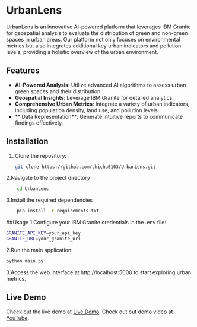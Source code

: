 # UrbanLens

UrbanLens is an innovative AI-powered platform that leverages IBM Granite for geospatial analysis to evaluate the distribution of green and non-green spaces in urban areas. Our platform not only focuses on environmental metrics but also integrates additional key urban indicators and pollution levels, providing a holistic overview of the urban environment.

## Features

- **AI-Powered Analysis**: Utilize advanced AI algorithms to assess urban green spaces and their distribution.
- **Geospatial Insights**: Leverage IBM Granite for detailed analytics.
- **Comprehensive Urban Metrics**: Integrate a variety of urban indicators, including population density, land use, and pollution levels.
- ** Data Representation**: Generate intuitive reports to communicate findings effectively.

## Installation

1. Clone the repository:
   ```bash
   git clone https://github.com/chichu0103/UrbanLens.git
   ```
2.Navigate to the project directory
  ```bash
      cd UrbanLens
```
3.Install the required dependencies
  ```bash
      pip install -r requirements.txt
```
##Usage
1.Configure your IBM Granite credentials in the .env file:
```bash
GRANITE_API_KEY=your_api_key
GRANITE_URL=your_granite_url
```
2.Run the main application:
```bash
python main.py
```
3.Access the web interface at http://localhost:5000 to start exploring urban metrics.

## Live Demo

Check out the live demo at [Live Demo](http://your-live-demo-link.com).
Check out out demo video at [YouTube](http://your-live-demo-link.com).
